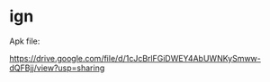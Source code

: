 # ign

Apk file:

https://drive.google.com/file/d/1cJcBrlFGiDWEY4AbUWNKySmww-dQFBjj/view?usp=sharing
